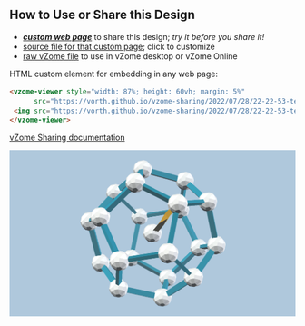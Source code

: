 
## How to Use or Share this Design

 - [***custom web page***][post] to share this design; *try it before you share it!*
 - [source file for that custom page][source]; click to customize
 - [raw vZome file][raw] to use in vZome desktop or vZome Online
 
 HTML custom element for embedding in any web page:
 ```html
<vzome-viewer style="width: 87%; height: 60vh; margin: 5%"
       src="https://vorth.github.io/vzome-sharing/2022/07/28/22-22-53-test-model/test-model.vZome" >
  <img src="https://vorth.github.io/vzome-sharing/2022/07/28/22-22-53-test-model/test-model.png" />
</vzome-viewer>
 ```

[vZome Sharing documentation](https://vzome.github.io/vzome/sharing.html#how-it-works)

![Image](<test-model.png>)


[post]: <https://vorth.github.io/vzome-sharing/2022/07/28/test-model-22-22-53.html>
[source]: <https://github.com/vorth/vzome-sharing/edit/main/_posts/2022-07-28-test-model-22-22-53.md>
[raw]: <https://raw.githubusercontent.com/vorth/vzome-sharing/main/2022/07/28/22-22-53-test-model/test-model.vZome>